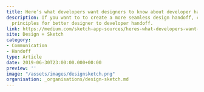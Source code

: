```yaml
---
title: Here’s what developers want designers to know about developer handoff
description: If you want to to create a more seamless design handoff, consider these seven
  principles for better designer to developer handoff.
link: https://medium.com/sketch-app-sources/heres-what-developers-want-designers-to-know-about-developer-handoff-abstract-e0e21e8ba1e8
site: Design + Sketch
category:
- Communication
- Handoff
type: Article
date: 2019-06-30T23:00:00.000+00:00
preview: ''
image: "/assets/images/designsketch.png"
organisation: _organisations/design-sketch.md
---
```

